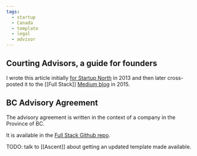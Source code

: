 ```yaml
---
tags:
  - startup
  - Canada
  - template
  - legal
  - advisor
---
```

## Courting Advisors, a guide for founders
I wrote this article initially [for Startup North](http://www.startupnorth.ca/2013/06/25/courting-advisors-a-guide-for-founders/) in 2013 and then later cross-posted it to the [[Full Stack]] [Medium blog](https://medium.com/full-stack/courting-advisors-a-canadian-founder-s-guide-53fb855c3a67) in 2015.

## BC Advisory Agreement
The advisory agreement is written in the context of a company in the Province of BC.

It is available in the [Full Stack Github repo](https://github.com/FullStackFoundry/common-seed-termsheets/blob/master/bc-advisory-agreement.md).

TODO: talk to [[Ascent]] about getting an updated template made available.

